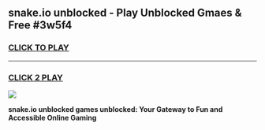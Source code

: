 
## snake.io unblocked - Play Unblocked Gmaes & Free #3w5f4
<h3>
<a href="https://news.freeplayer.one?title=snake.io_unblocked&ref=24F">CLICK TO PLAY</a></h3>
<hr>

<h3>
<a href="https://news.freeplayer.one?title=snake.io_unblocked&ref=24F">CLICK 2 PLAY</a>
  
</h3>

<a href="https://news.freeplayer.one?title=snake.io_unblocked&ref=24F/"><img src="https://clearcache.store/games.png"></a>


**snake.io unblocked games unblocked: Your Gateway to Fun and Accessible Online Gaming**

